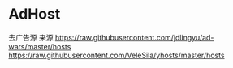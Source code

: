 # AdHost
去广告源 
来源  https://raw.githubusercontent.com/jdlingyu/ad-wars/master/hosts  https://raw.githubusercontent.com/VeleSila/yhosts/master/hosts
